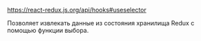 
https://react-redux.js.org/api/hooks#useselector

Позволяет извлекать данные из состояния хранилища Redux с помощью функции выбора.